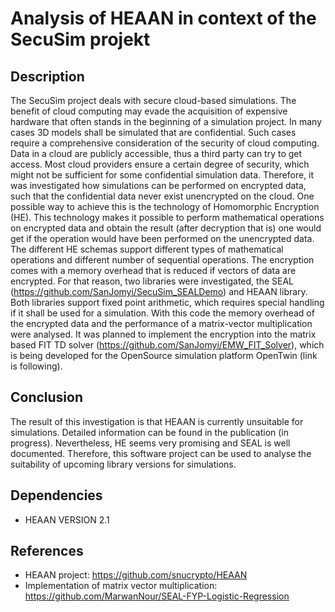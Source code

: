 # Analysis of HEAAN in context of the SecuSim projekt

## Description

The SecuSim project deals with secure cloud-based simulations. 
The benefit of cloud computing may evade the acquisition of expensive hardware that often stands in the beginning of a simulation project. In many cases 3D models shall
be simulated that are confidential. Such cases require a comprehensive consideration of the security of cloud computing. Data in a cloud are publicly accessible, thus a third party can try to get access.
Most cloud providers ensure a certain degree of security, which might not be sufficient for some confidential simulation data. Therefore, it was investigated how simulations can be performed on encrypted data, 
such that the confidential data never exist unencrypted on the cloud. One possible way to achieve this is the technology of Homomorphic Encryption (HE). This technology makes it possible
to perform mathematical operations on encrypted data and obtain the result (after decryption that is) one would get if the operation would have been performed on the unencrypted data.
The different HE schemas support different types of mathematical operations and different number of sequential operations. The encryption comes with a memory overhead that is reduced if vectors of data
are encrypted. For that reason, two libraries were investigated, the SEAL (https://github.com/SanJomyi/SecuSim_SEALDemo) and HEAAN library. Both libraries support fixed point arithmetic, which requires special handling if it shall be used for a simulation.
With this code the memory overhead of the encrypted data and the performance of a matrix-vector multiplication were analysed. It was planned to implement the encryption into the matrix based FIT TD solver (https://github.com/SanJomyi/EMW_FIT_Solver), which 
is being developed for the OpenSource simulation platform OpenTwin (link is following).


## Conclusion
The result of this investigation is that HEAAN is currently unsuitable for simulations. Detailed information can be found in the publication (in progress). Nevertheless, HE seems very promising and SEAL is well documented.
Therefore, this software project can be used to analyse the suitability of upcoming library versions for simulations.

## Dependencies

* HEAAN VERSION 2.1

## References

* HEAAN project: https://github.com/snucrypto/HEAAN
* Implementation of matrix vector multiplication: https://github.com/MarwanNour/SEAL-FYP-Logistic-Regression
